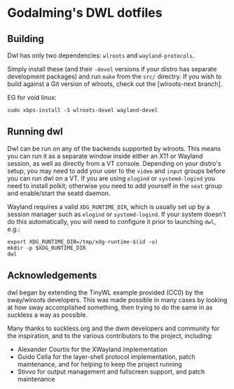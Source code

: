# Godalming's DWL dotfiles

## Building

Dwl has only two dependencies: `wlroots` and `wayland-protocols`. 

Simply install these (and their `-devel` versions if your distro has separate
development packages) and run `make` from the `src/` directry. If you wish to
build against a Git version of wlroots, check out the [wlroots-next branch].

EG for void linux:
```
sudo xbps-install -S wlroots-devel wayland-devel
```

## Running dwl

Dwl can be run on any of the backends supported by wlroots. This means you can
run it as a separate window inside either an X11 or Wayland session, as well
as directly from a VT console. Depending on your distro's setup, you may need
to add your user to the `video` and `input` groups before you can run dwl on
a VT. If you are using `elogind` or `systemd-logind` you need to install
polkit; otherwise you need to add yourself in the `seat` group and
enable/start the seatd daemon.

Wayland requires a valid `XDG_RUNTIME_DIR`, which is usually set up by a
session manager such as `elogind` or `systemd-logind`.  If your system doesn't
do this automatically, you will need to configure it prior to launching `dwl`,
e.g.:

```
export XDG_RUNTIME_DIR=/tmp/xdg-runtime-$(id -u)
mkdir -p $XDG_RUNTIME_DIR
dwl
```

## Acknowledgements

dwl began by extending the TinyWL example provided (CC0) by the sway/wlroots
developers. This was made possible in many cases by looking at how sway
accomplished something, then trying to do the same in as suckless a way as
possible.

Many thanks to suckless.org and the dwm developers and community for the
inspiration, and to the various contributors to the project, including:

- Alexander Courtis for the XWayland implementation
- Guido Cella for the layer-shell protocol implementation, patch maintenance,
  and for helping to keep the project running
- Stivvo for output management and fullscreen support, and patch maintenance

[Wayland]: https://wayland.freedesktop.org/
[wlroots]: https://gitlab.freedesktop.org/wlroots/wlroots/
